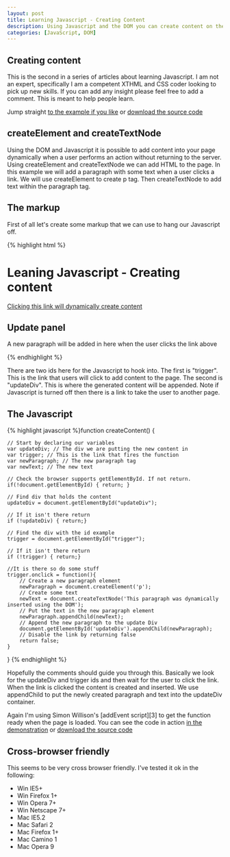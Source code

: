 ```yaml
--- 
layout: post
title: Learning Javascript - Creating Content
description: Using Javascript and the DOM you can create content on the fly. You can also make sure that if Javascript is turned off things won't go wrong.
categories: [JavaScript, DOM]
---
```

## Creating content

This is the second in a series of articles about learning Javascript. I am not an expert, specifically I am a competent XTHML and CSS coder looking to pick up new skills. If you can add any insight please feel free to add a comment. This is meant to help people learn.

Jump straight [to the example if you like][1] or [download the source code][2] 

## createElement and createTextNode

Using the DOM and Javascript it is possible to add content into your page dynamically when a user performs an action without returning to the server. Using createElement and createTextNode we can add HTML to the page. In this example we will add a paragraph with some text when a user clicks a link. We will use createElement to create p tag. Then createTextNode to add text within the paragraph tag.

## The markup

First of all let's create some markup that we can use to hang our Javascript off. 

{% highlight html %}<h1>Leaning Javascript - Creating content</h1>  
<p><a href="non_js_content.html" id="trigger">Clicking this link will dynamically create content</a></p>  
<div id="updateDiv">
    <h2>Update panel</h2>
    <p>A new paragraph will be added in here when the user clicks the link above</p>
</div>{% endhighlight %}

There are two ids here for the Javascript to hook into. The first is "trigger". This is the link that users will click to add content to the page. The second is "updateDiv". This is where the generated content will be appended. Note if Javascript is turned off then there is a link to take the user to another page. 

## The Javascript 

{% highlight javascript %}function createContent() {
    
    // Start by declaring our variables
    var updateDiv; // The div we are putting the new content in
    var trigger; // This is the link that fires the function
    var newParagraph; // The new paragraph tag
    var newText; // The new text
    
    // Check the browser supports getElementById. If not return.
    if(!document.getElementById) { return; }

    // Find div that holds the content
    updateDiv = document.getElementById("updateDiv");

    // If it isn't there return
    if (!updateDiv) { return;}
    
    // Find the div with the id example
    trigger = document.getElementById("trigger");

    // If it isn't there return
    if (!trigger) { return;}
    
    //It is there so do some stuff
    trigger.onclick = function(){
        // Create a new paragraph element
        newParagraph = document.createElement('p');
        // Create some text
        newText = document.createTextNode('This paragraph was dynamically inserted using the DOM');
        // Put the text in the new paragraph element
        newParagraph.appendChild(newText);
        // Append the new paragraph to the update Div
        document.getElementById('updateDiv').appendChild(newParagraph);
        // Disable the link by returning false            
        return false;
    }
}
{% endhighlight %}

Hopefully the comments should guide you through this. Basically we look for the updateDiv and trigger ids and then wait for the user to click the link. When the link is clicked the content is created and inserted. We use appendChild to put the newly created paragraph and text into the updateDiv container. 

Again I'm using Simon Willison's [addEvent script][3] to get the function ready when the page is loaded. 
You can see the code in action [in the demonstration][1] or [download the source code][2] 

## Cross-browser friendly

This seems to be very cross browser friendly. I've tested it ok in the following:

*   Win IE5+
*   Win Firefox 1+
*   Win Opera 7+
*   Win Netscape 7+
*   Mac IE5.2
*   Mac Safari 2
*   Mac Firefox 1+
*   Mac Camino 1
*   Mac Opera 9

 [1]: http://shapeshed.com/examples/creating-content/
 [2]: http://shapeshed.com/downloads/creating-content.zip
 [4]: http://simonwillison.net/2004/May/26/addLoadEvent/
